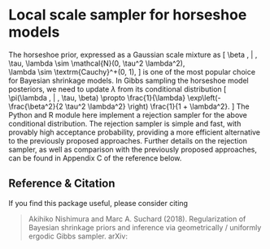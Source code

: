 Local scale sampler for horseshoe models
========

The horseshoe prior, expressed as a Gaussian scale mixture as
\[
\beta \, | \, \tau, \lambda \sim \mathcal{N}(0, \tau^2 \lambda^2), \
\lambda \sim \textrm{Cauchy}^+(0, 1),
\]
is one of the most popular choice for Bayesian shrinkage models.
In Gibbs sampling the horseshoe model posteriors, we need to update $\lambda$ from its conditional distribution
\[
\pi(\lambda \, | \, \tau, \beta)
  \propto \frac{1}{\lambda} \exp\left(- \frac{\beta^2}{2 \tau^2 \lambda^2} \right) \frac{1}{1 + \lambda^2}.
\]
The Python and R module here implement a rejection sampler for the above conditional distribution.
The rejection sampler is simple and fast, with provably high acceptance probability,  providing a more efficient alternative to the previously proposed approaches.
Further details on the rejection sampler, as well as comparison with the previously proposed approaches, can be found in Appendix C of the reference below.

Reference & Citation
--------
If you find this package useful, please consider citing
> Akihiko Nishimura and Marc A. Suchard (2018).
> Regularization of Bayesian shrinkage priors and inference via geometrically / uniformly ergodic Gibbs sampler. arXiv:

[TODO]: <> (Add the link to the arXiv paper.)
